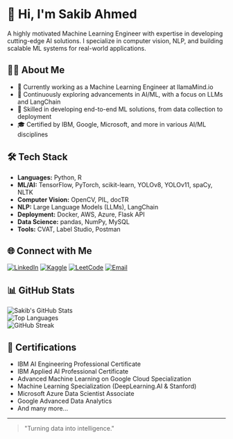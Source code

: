 # 👋 Hi, I'm Sakib Ahmed

A highly motivated Machine Learning Engineer with expertise in developing cutting-edge AI solutions. I specialize in computer vision, NLP, and building scalable ML systems for real-world applications.

## 👨‍💻 About Me

- 🔭 Currently working as a Machine Learning Engineer at llamaMind.io
- 🌱 Continuously exploring advancements in AI/ML, with a focus on LLMs and LangChain
- 💼 Skilled in developing end-to-end ML solutions, from data collection to deployment
- 🎓 Certified by IBM, Google, Microsoft, and more in various AI/ML disciplines

## 🛠️ Tech Stack

- **Languages:** Python, R
- **ML/AI:** TensorFlow, PyTorch, scikit-learn, YOLOv8, YOLOv11, spaCy, NLTK
- **Computer Vision:** OpenCV, PIL, docTR
- **NLP:** Large Language Models (LLMs), LangChain
- **Deployment:** Docker, AWS, Azure, Flask API
- **Data Science:** pandas, NumPy, MySQL
- **Tools:** CVAT, Label Studio, Postman

## 🌐 Connect with Me

[![LinkedIn](https://img.shields.io/badge/LinkedIn-0077B5?style=for-the-badge&logo=linkedin&logoColor=white)](https://linkedin.com/in/sakibahmedai)
[![Kaggle](https://img.shields.io/badge/Kaggle-20BEFF?style=for-the-badge&logo=kaggle&logoColor=white)](https://kaggle.com/skbahmed)
[![LeetCode](https://img.shields.io/badge/LeetCode-FFA116?style=for-the-badge&logo=leetcode&logoColor=black)](https://leetcode.com/SakibAhmedShuva)
[![Email](https://img.shields.io/badge/Email-D14836?style=for-the-badge&logo=gmail&logoColor=white)](mailto:sakibahmedbup@gmail.com)


## 📊 GitHub Stats

![Sakib's GitHub Stats](https://github-readme-stats.vercel.app/api?username=SakibAhmedShuva&show_icons=true&theme=radical&count_private=true&hide=stars)  
![Top Languages](https://github-readme-stats.vercel.app/api/top-langs/?username=SakibAhmedShuva&layout=compact&theme=radical)  
![GitHub Streak](https://github-readme-streak-stats.herokuapp.com/?user=SakibAhmedShuva&theme=radical)


## 📜 Certifications

- IBM AI Engineering Professional Certificate
- IBM Applied AI Professional Certificate
- Advanced Machine Learning on Google Cloud Specialization
- Machine Learning Specialization (DeepLearning.AI & Stanford)
- Microsoft Azure Data Scientist Associate
- Google Advanced Data Analytics
- And many more...

---

> "Turning data into intelligence."

